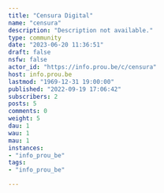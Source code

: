 ```yaml
---
title: "Censura Digital" 
name: "censura"
description: "Description not available."
type: community
date: "2023-06-20 11:36:51"
draft: false
nsfw: false
actor_id: "https://info.prou.be/c/censura"
host: info.prou.be
lastmod: "1969-12-31 19:00:00"
published: "2022-09-19 17:06:42"
subscribers: 2
posts: 5
comments: 0
weight: 5
dau: 1
wau: 1
mau: 1
instances:
- "info_prou_be"
tags: 
- "info_prou_be"

---
```


